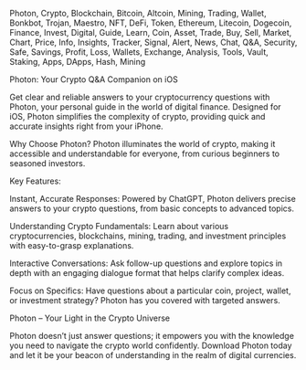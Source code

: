 Photon, Crypto, Blockchain, Bitcoin, Altcoin, Mining, Trading, Wallet, Bonkbot, Trojan, Maestro, NFT, DeFi, Token, Ethereum, Litecoin, Dogecoin, Finance, Invest, Digital, Guide, Learn, Coin, Asset, Trade, Buy, Sell, Market, Chart, Price, Info, Insights, Tracker, Signal, Alert, News, Chat, Q&A, Security, Safe, Savings, Profit, Loss, Wallets, Exchange, Analysis, Tools, Vault, Staking, Apps, DApps, Hash, Mining


Photon: Your Crypto Q&A Companion on iOS

Get clear and reliable answers to your cryptocurrency questions with Photon, your personal guide in the world of digital finance. Designed for iOS, Photon simplifies the complexity of crypto, providing quick and accurate insights right from your iPhone.

Why Choose Photon? Photon illuminates the world of crypto, making it accessible and understandable for everyone, from curious beginners to seasoned investors.

Key Features:

Instant, Accurate Responses: Powered by ChatGPT, Photon delivers precise answers to your crypto questions, from basic concepts to advanced topics.

Understanding Crypto Fundamentals: Learn about various cryptocurrencies, blockchains, mining, trading, and investment principles with easy-to-grasp explanations.

Interactive Conversations: Ask follow-up questions and explore topics in depth with an engaging dialogue format that helps clarify complex ideas.

Focus on Specifics: Have questions about a particular coin, project, wallet, or investment strategy? Photon has you covered with targeted answers.

Photon – Your Light in the Crypto Universe

Photon doesn’t just answer questions; it empowers you with the knowledge you need to navigate the crypto world confidently. Download Photon today and let it be your beacon of understanding in the realm of digital currencies.
